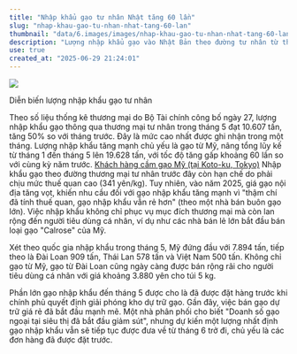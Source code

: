 ```yaml
---
title: "Nhập khẩu gạo tư nhân Nhật tăng 60 lần"
slug: "nhap-khau-gao-tu-nhan-nhat-tang-60-lan"
thumbnail: "data/6.images/images/nhap-khau-gao-tu-nhan-nhat-tang-60-lan.webp"
description: "Lượng nhập khẩu gạo vào Nhật Bản theo đường tư nhân từ tháng 1 đến tháng 5 năm 2025 đạt gần 20.000 tấn, tăng gấp 60 lần so với cùng kỳ năm trước do giá gạo nội địa tăng cao."
use: true
created_at: "2025-06-29 21:24:01"
---
```


![](/images/20250628-00010000-agrinews-000-2-view.webp)

Diễn biến lượng nhập khẩu gạo tư nhân

Theo số liệu thống kê thương mại do Bộ Tài chính công bố ngày 27, lượng nhập khẩu gạo thông qua thương mại tư nhân trong tháng 5 đạt 10.607 tấn, tăng 50% so với tháng trước. Đây là mức cao nhất được ghi nhận trong một tháng. Lượng nhập khẩu tăng mạnh chủ yếu là gạo từ Mỹ, nâng tổng lũy kế từ tháng 1 đến tháng 5 lên 19.628 tấn, với tốc độ tăng gấp khoảng 60 lần so với cùng kỳ năm trước.
[Khách hàng cầm gạo Mỹ (tại Koto-ku, Tokyo)](https://www.agrinews.co.jp/picture/index/311495#a20250629)
Nhập khẩu gạo theo đường thương mại tư nhân trước đây còn hạn chế do phải chịu mức thuế quan cao (341 yên/kg). Tuy nhiên, vào năm 2025, giá gạo nội địa tăng vọt, khiến nhu cầu đối với gạo nhập khẩu tăng mạnh vì "thậm chí đã tính thuế quan, gạo nhập khẩu vẫn rẻ hơn" (theo một nhà bán buôn gạo lớn). Việc nhập khẩu không chỉ phục vụ mục đích thương mại mà còn lan rộng đến người tiêu dùng cá nhân, ví dụ như các nhà bán lẻ lớn bắt đầu bán loại gạo "Calrose" của Mỹ.

Xét theo quốc gia nhập khẩu trong tháng 5, Mỹ đứng đầu với 7.894 tấn, tiếp theo là Đài Loan 909 tấn, Thái Lan 578 tấn và Việt Nam 500 tấn. Không chỉ gạo từ Mỹ, gạo từ Đài Loan cũng ngày càng được bán rộng rãi cho người tiêu dùng cá nhân với giá khoảng 3.880 yên cho túi 5 kg.

Phần lớn gạo nhập khẩu đến tháng 5 được cho là đã được đặt hàng trước khi chính phủ quyết định giải phóng kho dự trữ gạo. Gần đây, việc bán gạo dự trữ giá rẻ đã bắt đầu mạnh mẽ. Một nhà phân phối cho biết "Doanh số gạo ngoại tại siêu thị đã bắt đầu giảm sút", nhưng dự kiến một lượng nhất định gạo nhập khẩu vẫn sẽ tiếp tục được đưa về từ tháng 6 trở đi, chủ yếu là các đơn hàng đã được đặt trước.
